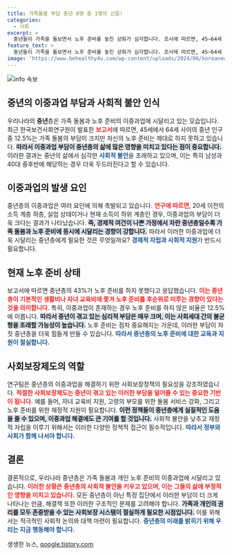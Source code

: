 ```yaml
---
title: 가족돌봄 부담 중년 8명 중 1명의 신음!
categories:
  - 사회
excerpt: >
  중년들이 가족을 돌보면서 노후 준비를 놓친 상화가 심각합니다. 조사에 따르면, 45∼64세 중 12.5%가 경제적 자립이 어려운 상황! 이중과업의 부담을 덜기 위한 정책 마련이 시급합니다.
feature_text: >
  중년들이 가족을 돌보면서 노후 준비를 놓친 상화가 심각합니다. 조사에 따르면, 45∼64세 중 12.5%가 경제적 자립이 어려운 상황! 이중과업의 부담을 덜기 위한 정책 마련이 시급합니다.
image: 'https://www.behealthy4u.com/wp-content/uploads/2024/06/koreanews.jpg'
---
```


<p><img src="https://www.behealthy4u.com/wp-content/uploads/2024/06/koreanews.jpg" alt="info 속보" /></p>

<h2 data-ke-size="size26">중년의 이중과업 부담과 사회적 불안 인식</h2>

<p data-ke-size="size16"></p> 

<p>우리나라의 <b>중년</b>층은 가족 돌봄과 노후 준비의 이중과업에 시달리고 있는 모습입니다. 최근 한국보건사회연구원이 발표한 <b><span style="color: #ee2323;">보고서</span></b>에 따르면, 45세에서 64세 사이의 중년 인구 중 12.5%는 가족 돌봄의 부담이 크지만 자신의 노후 준비는 제대로 하지 못하고 있습니다. <b><span style="background-color: #21538527;">따라서 이중과업 부담이 중년층의 삶에 많은 영향을 미치고 있다는 점이 중요합니다.</span></b> 이러한 결과는 중년의 삶에서 심각한 <b><span style="color: #1a5490;">사회적 불안</span></b>을 초래하고 있으며, 이는 특히 남성과 40대 중후반에 해당하는 경우 더욱 두드러진다고 할 수 있습니다.</p>

<h2 data-ke-size="size26">이중과업의 발생 요인</h2>

<p>중년층의 이중과업은 여러 요인에 의해 촉발되고 있습니다. <b><span style="color: #ee2323;">연구에 따르면</span></b>, 20세 이전의 소득 계층 하층, 실업 상태이거나 현재 소득이 하위 계층인 경우, 이중과업의 부담이 더욱 크다는 결과가 나타났습니다. <b><span style="background-color: #21538527;">즉, 경제적 여건이 나쁜 가정에서 자란 중년층일수록 가족 돌봄과 노후 준비에 동시에 시달리는 경향이 강합니다.</span></b> 따라서 이러한 이중과업에 더욱 시달리는 중년층에게 필요한 것은 무엇일까요? <b><span style="color: #1a5490;">경제적 자립과 사회적 지원</span></b>가 반드시 필요합니다.</p>

<h2 data-ke-size="size26">현재 노후 준비 상태</h2>

<p>보고서에 따르면 중년층의 43%가 노후 준비를 하지 못했다고 응답했습니다. <b><span style="color: #ee2323;">이는 중년층이 기본적인 생활비나 자녀 교육비에 쫓겨 노후 준비를 후순위로 미루는 경향이 있다는 것을 의미합니다.</span></b> 특히, 이중과업이 존재하는 경우 노후 준비를 하지 않은 비율은 12.5%에 이릅니다. <b><span style="background-color: #21538527;">따라서 중년이 겪고 있는 심리적 부담은 매우 크며, 이는 사회세대 간의 불균형을 초래할 가능성이 높습니다.</span></b> 노후 준비는 점차 중요해지는 가운데, 이러한 부담이 자칫 중년층을 더욱 힘들게 만들 수 있습니다. <b><span style="color: #1a5490;">따라서 중년층의 노후 준비에 대한 교육과 지원이 절실합니다.</span></b></p>

<h2 data-ke-size="size26">사회보장제도의 역할</h2>

<p>연구팀은 중년층의 이중과업을 해결하기 위한 사회보장정책의 필요성을 강조하였습니다. <b><span style="color: #ee2323;">적절한 사회보장제도는 중년이 겪고 있는 이러한 부담을 덜어줄 수 있는 중요한 기반이 됩니다.</span></b> 예를 들어, 자녀 교육비 지원, 고령의 부모를 위한 돌봄 서비스 강화, 그리고 노후 준비를 위한 재정적 지원이 필요합니다. <b><span style="background-color: #21538527;">이런 정책들이 중년층에게 실질적인 도움을 줄 수 있으며, 이중과업 해결에도 큰 기여를 할 것입니다.</span></b> 사회적 불안을 낮추고 재정적 자립을 이루기 위해서는 이러한 다양한 정책적 접근이 필수적입니다. <b><span style="color: #1a5490;">따라서 정부와 사회가 함께 나서야 합니다.</span></b></p>

<h2 data-ke-size="size26">결론</h2>

<p>결론적으로, 우리나라 중년층은 가족 돌봄과 개인 노후 준비의 이중과업에 시달리고 있습니다. <b><span style="color: #ee2323;">이러한 상황은 중년층의 사회적 불안을 키우고 있으며, 이는 그들의 삶에 부정적인 영향을 미치고 있습니다.</span></b> 모든 중년층이 아닌 특정 집단에서 이러한 부담이 더 크게 나타나는 만큼, 해결책 또한 이러한 구조적인 문제를 고려해야 합니다. <b><span style="background-color: #21538527;">가족과 개인의 권리를 모두 존중받을 수 있는 사회보장 시스템이 절실하게 필요한 시점입니다.</span></b> 이를 위해서는 적극적인 사회적 논의와 대책 마련이 필요합니다. <b><span style="color: #1a5490;">중년층의 미래를 밝히기 위해 우리는 지금 행동해야 합니다.</span></b></p>

<p data-ke-size="size16"></p>
생생한 뉴스, <a href="https://qoogle.tistory.com" rel="dofollow">qoogle.tistory.com</a>


